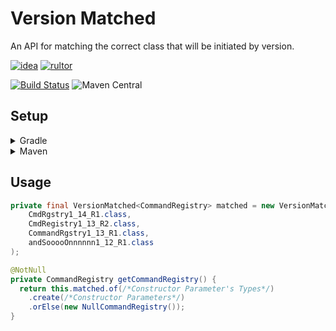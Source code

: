 # Version Matched
An API for matching the correct class that will be initiated by version.

[![idea](https://www.elegantobjects.org/intellij-idea.svg)](https://www.jetbrains.com/idea/)
[![rultor](https://www.rultor.com/b/yegor256/rultor)](https://www.rultor.com/p/portlek/version-matched)

[![Build Status](https://travis-ci.com/portlek/version-matched.svg?branch=master)](https://travis-ci.com/portlek/version-matched)
![Maven Central](https://img.shields.io/maven-central/v/io.github.portlek/version-matched?label=version)

## Setup

<details>
<summary>Gradle</summary>
    
```gradle
repositories {
    mavenCentral()
}

dependencies {
    implementation("io.github.portlek:version-mathced:${version}")
}
```
</details>
<details>
<summary>Maven</summary>

```xml
<dependencies>
    <dependency>
        <groupId>io.github.portlek</groupId>
        <artifactId>version-matched</artifactId>
        <version>${version}</version>
    </dependency>
</dependencies>
```
</details>

## Usage
```java
private final VersionMatched<CommandRegistry> matched = new VersionMatched<>(
    CmdRgstry1_14_R1.class,
    CmdRegistry1_13_R2.class,
    CommandRgstry1_13_R1.class,
    andSooooOnnnnnn1_12_R1.class
);

@NotNull
private CommandRegistry getCommandRegistry() {
  return this.matched.of(/*Constructor Parameter's Types*/)
    .create(/*Constructor Parameters*/)
    .orElse(new NullCommandRegistry());
}
```
